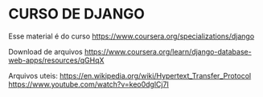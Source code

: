 # CURSO DE DJANGO

Esse material é do curso https://www.coursera.org/specializations/django

Download de arquivos https://www.coursera.org/learn/django-database-web-apps/resources/qGHqX

Arquivos uteis: 
https://en.wikipedia.org/wiki/Hypertext_Transfer_Protocol
https://www.youtube.com/watch?v=keo0dglCj7I